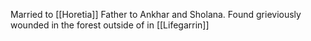 Married to [[Horetia]]
Father to Ankhar and Sholana.
Found grieviously wounded in the forest outside of in [[Lifegarrin]]

